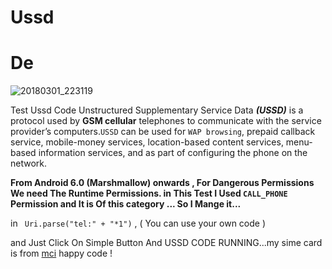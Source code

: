 #  Ussd

# De



![20180301_223119](https://user-images.githubusercontent.com/26750131/36863985-42c311b0-1d59-11e8-8c6c-33198558b6de.gif)



Test Ussd Code 
Unstructured Supplementary Service Data ***(USSD)*** is a protocol used by __GSM cellular__ telephones to communicate with the service provider’s computers.```USSD``` can be used for ```WAP browsing```, prepaid callback service, mobile-money services, location-based content services, menu-based information services, and as part of configuring the phone on the network.



__From Android 6.0 (Marshmallow) onwards , For Dangerous Permissions We need The Runtime Permissions. 
in This Test I Used ```CALL_PHONE``` Permission and It is Of this category ... So I Mange it...__


 in ``` Uri.parse("tel:" + "*1")``` , ( You can use your own code )


 and Just Click On Simple Button And USSD CODE RUNNING...my sime card is from [mci](https://www.mci.ir/) happy code !





